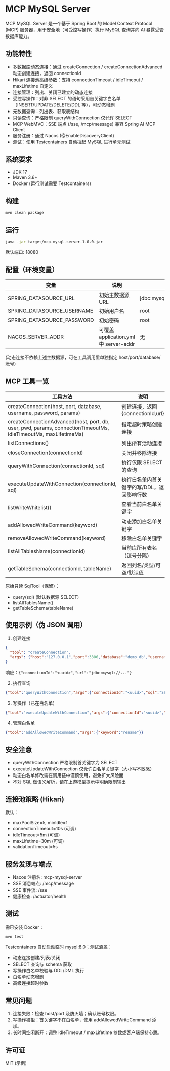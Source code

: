 # MCP MySQL Server

MCP MySQL Server 是一个基于 Spring Boot 的 Model Context Protocol (MCP) 服务器，用于安全地（可受控写操作）执行 MySQL 查询并向 AI 暴露受管数据库能力。

## 功能特性

- 多数据库动态连接：通过 createConnection / createConnectionAdvanced 动态创建连接，返回 connectionId
- Hikari 连接池高级参数：支持 connectionTimeout / idleTimeout / maxLifetime 自定义
- 连接管理：列出、关闭已建立的动态连接
- 受控写操作：对非 SELECT 的语句采用首关键字白名单（INSERT/UPDATE/DELETE/DDL 等），可动态增删
- 元数据查询：列出表、获取表结构
- 只读查询：严格限制 queryWithConnection 仅允许 SELECT
- MCP WebMVC：SSE 端点 (/sse, /mcp/message) 兼容 Spring AI MCP Client
- 服务注册：通过 Nacos (@EnableDiscoveryClient)
- 测试：使用 Testcontainers 自动拉起 MySQL 进行单元测试

## 系统要求

- JDK 17
- Maven 3.6+
- Docker (运行测试需要 Testcontainers)

## 构建
```bash
mvn clean package
```

## 运行
```bash
java -jar target/mcp-mysql-server-1.0.0.jar
```
默认端口: 18080

## 配置（环境变量）

| 变量 | 说明 | 默认 |
|------|------|------|
| SPRING_DATASOURCE_URL | 初始主数据源 URL | jdbc:mysql://localhost:3306/your_db?... |
| SPRING_DATASOURCE_USERNAME | 初始用户名 | root |
| SPRING_DATASOURCE_PASSWORD | 初始密码 | root |
| NACOS_SERVER_ADDR | 可覆盖 application.yml 中 server-addr | 无 |

(动态连接不依赖上述主数据源，可在工具调用里单独指定 host/port/database/账号)

## MCP 工具一览

| 工具方法 | 说明 |
|----------|------|
| createConnection(host, port, database, username, password, params) | 创建连接，返回 {connectionId,url} |
| createConnectionAdvanced(host, port, db, user, pwd, params, connectionTimeoutMs, idleTimeoutMs, maxLifetimeMs) | 指定超时策略创建连接 |
| listConnections() | 列出所有活动连接 |
| closeConnection(connectionId) | 关闭并移除连接 |
| queryWithConnection(connectionId, sql) | 执行仅限 SELECT 的查询 |
| executeUpdateWithConnection(connectionId, sql) | 执行白名单内首关键字的写/DDL，返回影响行数 |
| listWriteWhitelist() | 查看当前白名单关键字 |
| addAllowedWriteCommand(keyword) | 动态添加白名单关键字 |
| removeAllowedWriteCommand(keyword) | 移除白名单关键字 |
| listAllTablesName(connectionId) | 当前库所有表名（逗号分隔） |
| getTableSchema(connectionId, tableName) | 返回列名/类型/可空/默认值 |

原始只读 SqlTool（保留）：
- query(sql)  (默认数据源 SELECT)
- listAllTablesName()
- getTableSchema(tableName)

## 使用示例（伪 JSON 调用）
1. 创建连接
```json
{
  "tool": "createConnection",
  "args": {"host":"127.0.0.1","port":3306,"database":"demo_db","username":"u","password":"p","params":"useSSL=false"}
}
```
响应：`{"connectionId":"<uuid>","url":"jdbc:mysql://..."}`

2. 执行查询
```json
{"tool":"queryWithConnection","args":{"connectionId":"<uuid>","sql":"SELECT * FROM person"}}
```

3. 写操作（已在白名单）
```json
{"tool":"executeUpdateWithConnection","args":{"connectionId":"<uuid>","sql":"INSERT INTO person(name) VALUES('Alice')"}}
```

4. 管理白名单
```json
{"tool":"addAllowedWriteCommand","args":{"keyword":"rename"}}
```

## 安全注意

- queryWithConnection 严格限制首关键字为 SELECT
- executeUpdateWithConnection 仅允许白名单关键字（大小写不敏感）
- 动态白名单修改需在调用链中谨慎使用，避免扩大风险面
- 不对 SQL 做语义解析，请在上游模型提示中明确限制输出

## 连接池策略 (Hikari)
默认：
- maxPoolSize=5, minIdle=1
- connectionTimeout=10s (可调)
- idleTimeout=5m (可调)
- maxLifetime=30m (可调)
- validationTimeout=5s

## 服务发现与端点
- Nacos 注册名: mcp-mysql-server
- SSE 消息端点: /mcp/message
- SSE 事件流: /sse
- 健康检查: /actuator/health

## 测试
需已安装 Docker：
```bash
mvn test
```
Testcontainers 自动启动临时 mysql:8.0；测试涵盖：
- 动态连接创建/列表/关闭
- SELECT 查询与 schema 获取
- 写操作白名单校验与 DDL/DML 执行
- 白名单动态增删
- 高级连接超时参数

## 常见问题
1. 连接失败：检查 host/port 及防火墙；确认账号权限。
2. 写操作被拒：首关键字不在白名单，使用 addAllowedWriteCommand 添加。
3. 长时间空闲断开：调整 idleTimeout / maxLifetime 参数或客户端保持心跳。

## 许可证
MIT (示例)
